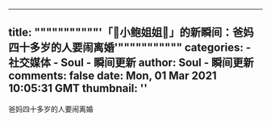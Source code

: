 
---
title: """""""""""'「🎈小鲍姐姐🎈」的新瞬间：爸妈四十多岁的人要闹离婚'"""""""""""
categories: 
    - 社交媒体
    - Soul - 瞬间更新
author: Soul - 瞬间更新
comments: false
date: Mon, 01 Mar 2021 10:05:31 GMT
thumbnail: ''
---

<div>   
爸妈四十多岁的人要闹离婚  
</div>
            